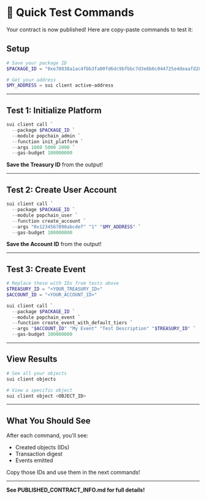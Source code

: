 # 🚀 Quick Test Commands

Your contract is now published! Here are copy-paste commands to test it:

## Setup

```powershell
# Save your package ID
$PACKAGE_ID = "0xe78838a1ac4fbb3fa00fd6dc9bfbbc7d3e6b6c044725e4deaafd201c98d4bb7c"

# Get your address
$MY_ADDRESS = sui client active-address
```

---

## Test 1: Initialize Platform

```powershell
sui client call `
  --package $PACKAGE_ID `
  --module popchain_admin `
  --function init_platform `
  --args 1000 5000 2000 `
  --gas-budget 100000000
```

**Save the Treasury ID** from the output!

---

## Test 2: Create User Account

```powershell
sui client call `
  --package $PACKAGE_ID `
  --module popchain_user `
  --function create_account `
  --args "0x1234567890abcdef" "1" "$MY_ADDRESS" `
  --gas-budget 100000000
```

**Save the Account ID** from the output!

---

## Test 3: Create Event

```powershell
# Replace these with IDs from tests above
$TREASURY_ID = "<YOUR_TREASURY_ID>"
$ACCOUNT_ID = "<YOUR_ACCOUNT_ID>"

sui client call `
  --package $PACKAGE_ID `
  --module popchain_event `
  --function create_event_with_default_tiers `
  --args "$ACCOUNT_ID" "My Event" "Test Description" "$TREASURY_ID" `
  --gas-budget 100000000
```

---

## View Results

```powershell
# See all your objects
sui client objects

# View a specific object
sui client object <OBJECT_ID>
```

---

## What You Should See

After each command, you'll see:
- Created objects (IDs)
- Transaction digest
- Events emitted

Copy those IDs and use them in the next commands!

---

**See PUBLISHED_CONTRACT_INFO.md for full details!**

